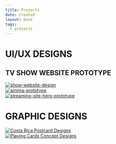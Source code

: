 ```yaml
---
title: Projects
date: Created
layout: base
tags:
  - projects
---
```

<div class="projects-intro">

  <div class="ui-container"> <!---ui container start-->
<h1>UI/UX DESIGNS</h1>
<div class="project">
<div class="img-txt">
   <h2>TV SHOW WEBSITE PROTOTYPE</h2>
  </div>
 <a href="gohs-tv.html">
  <img src="/images/gohs about.jpg" alt="show-website-design"
  >
 </a>
</div>
<div class="project">
<a href="ainima.html">
  <img src="/images/ainima streaming desktop-1.jpg" alt="ainima-prototype"> </a>
</div>
<div class="project">
<a href="streaming-hero.html">
  <img src="/images/music site hero banner figma prototype.png" alt="streaming-site-hero-prototype"> </a>
  </div>  
</div>  <!---ui container end-->

<div class="graphic-design">  <!---graphic design container start-->
<h1>GRAPHIC DESIGNS</h1>
<div class="project">
<a href="postcards.html">
  <img src="/images/Postcard01.jpg" alt="Costa Rica Postcard Designs"> </a>
</div>
<div class="project">
<a href="playing-cards.html">
  <img src="/images/AceRin-1.jpg" alt="Playing Cards Concept Designs"> </a>
</div>
</div>   <!-- graphic design container end -->